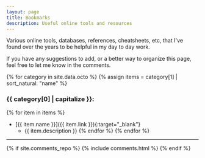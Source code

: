 ```yaml
---
layout: page
title: Bookmarks
description: Useful online tools and resources
---
```


Various online tools, databases, references, cheatsheets, etc, that I've found over the years to be helpful in my day to day work.

If you have any suggestions to add, or a better way to organize this page, feel free to let me know in the comments.

{% for category in site.data.octo %}
{% assign items = category[1] | sort_natural: "name" %}
### {{ category[0] | capitalize }}:
{% for item in items %}
* [{{ item.name }}]({{ item.link }}){:target="_blank"}
  * {{ item.description }}
{% endfor %}
{% endfor %}

----

{% if site.comments_repo %}
{% include comments.html %}
{% endif %}
